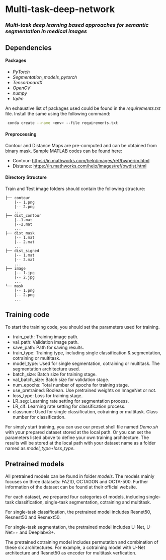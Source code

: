 # Multi-task-deep-network
### *Multi-task deep learning based approaches for semantic segmentation in medical images* 

## Dependencies
#### Packages
* *PyTorch*
* *Segmentation_models_pytorch*
* *TensorboardX*
* *OpenCV*
* *numpy*
* *tqdm*

An exhaustive list of packages used could be found in the *requirements.txt* file. Install the same using the following command:

```bash
 conda create --name <env> --file requirements.txt
```

#### Preprocessing
Contour and Distance Maps are pre-computed and can be obtained from binary mask. Sample MATLAB codes can be found here:

* Contour: https://in.mathworks.com/help/images/ref/bwperim.html
* Distance: https://in.mathworks.com/help/images/ref/bwdist.html


#### Directory Structure
Train and Test image folders should contain the following structure:

```
├── contour
    |-- 1.png
    |-- 2.png
    ...
├── dist_contour
    |--1.mat 
    |--2.mat
    ...
├── dist_mask
    |-- 1.mat
    |-- 2.mat
    ...
├── dist_signed
    |-- 1.mat
    |-- 2.mat
    ...
├── image
    |-- 1.jpg
    |-- 2.jpg
    ...
└── mask
    |-- 1.png
    |-- 2.png
    ...
```
## Training code 

To start the training code, you should set the parameters used for training. 

* train_path: Training image path. 
* val_path: Validation image path. 
* save_path: Path for saving results. 
* train_type: Training type, including single classification & segmentation, cotraining or multitask. 
* model_type: Used for single segmentation, cotraining or multitask. The segmentation architecture used. 
* batch_size: Batch size for training stage. 
* val_batch_size: Batch size for validation stage. 
* num_epochs: Total number of epochs for training stage. 
* use_pretrained: Boolean. Use pretrained weights on ImageNet or not. 
* loss_type: Loss for training stage. 
* LR_seg: Learning rate setting for segmentation process. 
* LR_clf: Learning rate setting for classification process. 
* classnum: Used for single classification, cotraining or multitask. Class number for classification. 



For simply start training, you can use our preset shell file named *Demo.sh* with your prepared dataset stored at the local path. Or you can set the parameters listed above to define your own training architecture. The results will be stored at the local path with your dataset name as a folder named as *model_type+loss_type*.  



## Pretrained models

All pretrained models can be found in folder *models*. The models mainly focuses on three datasets: FAZID, OCTAGON and OCTA-500. Further information of the dataset can be found at their official website. 

For each dataset, we prepared four categories of models, including single-task classification, single-task segmentation, cotraining and multitask. 

For single-task classification, the pretrained model includes Resnet50, Resnest50 and Resnext50. 

For single-task segmentation, the pretrained model includes U-Net, U-Net++ and Deeplabv3+. 

The pretrained cotraining model includes permutation and combination of these six architectures. For example, a cotraining model with U-Net architecture and Resnet50 as encoder for multitask verfication. 